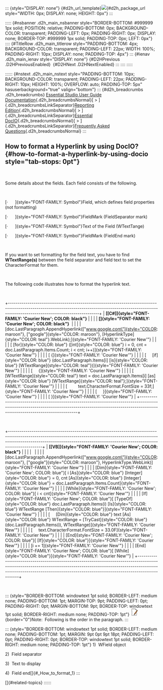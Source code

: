 ::: {style="DISPLAY: none"}
[](ms-xhelp:///?Id=d2h_url_template){#d2h_url_template}![](!package_url!){#d2h_package_url style="WIDTH: 0px; DISPLAY: none; HEIGHT: 0px"}
:::

::::: {#nsbanner .d2h_main_nsbanner style="BORDER-BOTTOM: #999999 1px solid; POSITION: relative; PADDING-BOTTOM: 0px; BACKGROUND-COLOR: transparent; PADDING-LEFT: 0px; PADDING-RIGHT: 0px; DISPLAY: none; BORDER-TOP: #999999 1px solid; PADDING-TOP: 0px; LEFT: 0px"}
:::: {#TitleRow .d2h_main_titlerow style="PADDING-BOTTOM: 4px; BACKGROUND-COLOR: transparent; PADDING-LEFT: 22px; WIDTH: 100%; PADDING-RIGHT: 10px; DISPLAY: none; PADDING-TOP: 4px"}
::: {#ienav .d2h_main_ienav style="DISPLAY: none"}
[](ms-xhelp:///?Id=276adbbf-60b3-4298-8705-347f71b08c38){#D2HPrevious .D2HPreviousEnabled}  [](ms-xhelp:///?Id=e726f384-edc9-405a-aad8-6ba0b5904a07){#D2HNext .D2HNextEnabled}
:::
::::
:::::

:::::: {#nstext .d2h_main_nstext style="PADDING-BOTTOM: 10px; BACKGROUND-COLOR: transparent; PADDING-LEFT: 22px; PADDING-RIGHT: 10px; HEIGHT: 100%; OVERFLOW: auto; PADDING-TOP: 5px" hasuserbackground="true" valign="bottom"}
::: {#d2h_breadcrumbs .d2h_breadcrumbs}
[Essential Studio User Guide Documentation](ms-xhelp:///?Id=12457748-09e3-4d74-a240-8e049cedf030){.d2h_breadcrumbsNormal}[ \> ]{.d2h_breadcrumbsLinkSeparator}[Reporting Edition](ms-xhelp:///?Id=027aa5b6-6676-4f93-ad23-c20e8c45792e){.d2h_breadcrumbsNormal}[ \> ]{.d2h_breadcrumbsLinkSeparator}[Essential DocIO](ms-xhelp:///?Id=b88d77b3-4c51-460f-a761-d2ef6d5b0ca6){.d2h_breadcrumbsNormal}[ \> ]{.d2h_breadcrumbsLinkSeparator}[Frequently Asked Questions](ms-xhelp:///?Id=82ce5b36-6d4b-438d-b8f8-cf8bbfb1678f){.d2h_breadcrumbsNormal}
:::

## How to format a Hyperlink by using DocIO? {#how-to-format-a-hyperlink-by-using-docio style="tab-stops: 0pt"}

 

Some details about the fields. Each field consists of the following.

 

[·      ]{style="FONT-FAMILY: Symbol"}Field, which defines field properties (not formatting)

[·      ]{style="FONT-FAMILY: Symbol"}FieldMark (FieldSeparator mark)

[·      ]{style="FONT-FAMILY: Symbol"}Text of the Field (WTextTange)

[·      ]{style="FONT-FAMILY: Symbol"}FieldMark (FieldEnd mark)

 

If you want to set formatting for the field text, you have to find **WTextRange(s)** between the field separator and field text to set the CharacterFormat for them.

 

The following code illustrates how to format the hyperlink text.

 

+----------------------------------------------------------------------------------------------------------------------------------------------------------------------------------------------------------+
| **[\[C#\]]{style="FONT-FAMILY: 'Courier New'; COLOR: black"}**                                                                                                                                           |
|                                                                                                                                                                                                          |
| **[]{style="FONT-FAMILY: 'Courier New'; COLOR: black"}**                                                                                                                                                 |
|                                                                                                                                                                                                          |
| [doc.LastParagraph.AppendHyperlink([\"www.google.com\"]{style="COLOR: maroon"}, [\"google\"]{style="COLOR: maroon"}, [HyperlinkType]{style="COLOR: teal"}.WebLink);]{style="FONT-FAMILY: 'Courier New'"} |
|                                                                                                                                                                                                          |
| [ [for]{style="COLOR: blue"} ([int]{style="COLOR: blue"} i = 0, cnt = doc.LastParagraph.Items.Count; i \< cnt; i++)]{style="FONT-FAMILY: 'Courier New'"}                                                 |
|                                                                                                                                                                                                          |
| [ {]{style="FONT-FAMILY: 'Courier New'"}                                                                                                                                                                 |
|                                                                                                                                                                                                          |
| [     [if]{style="COLOR: blue"} (doc.LastParagraph.Items\[i\] [is]{style="COLOR: blue"} [WTextRange]{style="COLOR: teal"})]{style="FONT-FAMILY: 'Courier New'"}                                          |
|                                                                                                                                                                                                          |
| [     {]{style="FONT-FAMILY: 'Courier New'"}                                                                                                                                                             |
|                                                                                                                                                                                                          |
| [         [WTextRange]{style="COLOR: teal"} text = doc.LastParagraph.Items\[i\] [as]{style="COLOR: blue"} [WTextRange]{style="COLOR: teal"};]{style="FONT-FAMILY: 'Courier New'"}                        |
|                                                                                                                                                                                                          |
| [         text.CharacterFormat.FontSize = 33f;]{style="FONT-FAMILY: 'Courier New'"}                                                                                                                      |
|                                                                                                                                                                                                          |
| [     }]{style="FONT-FAMILY: 'Courier New'"}                                                                                                                                                             |
|                                                                                                                                                                                                          |
| [ }]{style="FONT-FAMILY: 'Courier New'"}                                                                                                                                                                 |
+----------------------------------------------------------------------------------------------------------------------------------------------------------------------------------------------------------+

 

+-----------------------------------------------------------------------------------------------------------------------------------------------------------------------------------------------------------------------------------------------------------+
| **[\[VB\]]{style="FONT-FAMILY: 'Courier New'; COLOR: black"}**                                                                                                                                                                                            |
|                                                                                                                                                                                                                                                           |
|                                                                                                                                                                                                                                                           |
|                                                                                                                                                                                                                                                           |
| [doc.LastParagraph.AppendHyperlink([\"www.google.com\"]{style="COLOR: maroon"}, [\"google\"]{style="COLOR: maroon"}, HyperlinkType.WebLink)]{style="FONT-FAMILY: 'Courier New'"}                                                                          |
|                                                                                                                                                                                                                                                           |
| [Dim]{style="FONT-FAMILY: 'Courier New'; COLOR: blue"}[ i [As]{style="COLOR: blue"} [Integer]{style="COLOR: blue"} = 0, cnt [As]{style="COLOR: blue"} [Integer]{style="COLOR: blue"} = doc.LastParagraph.Items.Count]{style="FONT-FAMILY: 'Courier New'"} |
|                                                                                                                                                                                                                                                           |
| [While]{style="FONT-FAMILY: 'Courier New'; COLOR: blue"}[ i \< cnt]{style="FONT-FAMILY: 'Courier New'"}                                                                                                                                                   |
|                                                                                                                                                                                                                                                           |
| [If]{style="FONT-FAMILY: 'Courier New'; COLOR: blue"}[ [TypeOf]{style="COLOR: blue"} doc.LastParagraph.Items(i) [Is]{style="COLOR: blue"} WTextRange [Then]{style="COLOR: blue"}]{style="FONT-FAMILY: 'Courier New'"}                                     |
|                                                                                                                                                                                                                                                           |
| [     [Dim]{style="COLOR: blue"} text [As]{style="COLOR: blue"} WTextRange = [TryCast]{style="COLOR: blue"}(doc.LastParagraph.Items(i), WTextRange)]{style="FONT-FAMILY: 'Courier New'"}                                                                  |
|                                                                                                                                                                                                                                                           |
| [     text.CharacterFormat.FontSize = 33.0F]{style="FONT-FAMILY: 'Courier New'"}                                                                                                                                                                          |
|                                                                                                                                                                                                                                                           |
| [End]{style="FONT-FAMILY: 'Courier New'; COLOR: blue"}[ [If]{style="COLOR: blue"}]{style="FONT-FAMILY: 'Courier New'"}                                                                                                                                    |
|                                                                                                                                                                                                                                                           |
| [i += 1]{style="FONT-FAMILY: 'Courier New'"}                                                                                                                                                                                                              |
|                                                                                                                                                                                                                                                           |
| [End]{style="FONT-FAMILY: 'Courier New'; COLOR: blue"}[ [While]{style="COLOR: blue"}]{style="FONT-FAMILY: 'Courier New'"}                                                                                                                                 |
+-----------------------------------------------------------------------------------------------------------------------------------------------------------------------------------------------------------------------------------------------------------+

 

::: {style="BORDER-BOTTOM: windowtext 1pt solid; BORDER-LEFT: medium none; PADDING-BOTTOM: 1pt; MARGIN-TOP: 9pt; PADDING-LEFT: 0pt; PADDING-RIGHT: 0pt; MARGIN-BOTTOM: 9pt; BORDER-TOP: windowtext 1pt solid; BORDER-RIGHT: medium none; PADDING-TOP: 1pt"}
![](ImagesExt/image24_1.jpg){border="0"}Note:  Following is the order in the paragraph.
:::

::: {style="BORDER-BOTTOM: windowtext 1pt solid; BORDER-LEFT: medium none; PADDING-BOTTOM: 1pt; MARGIN: 9pt 0pt 9pt 18pt; PADDING-LEFT: 0pt; PADDING-RIGHT: 0pt; BORDER-TOP: windowtext 1pt solid; BORDER-RIGHT: medium none; PADDING-TOP: 1pt"}
1)  WField object

2)  Field separator

3)  Text to display

4)  Field end[]{#_How_to_format_1}
:::

[]{#related-topics}
::::::
